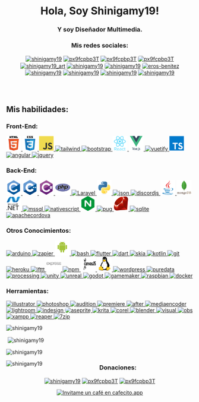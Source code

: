 <!---<img src="Banner.png"> Para un futuro-->

<h1 align="center">Hola, Soy Shinigamy19!</h1>
<h3 align="center">Y soy Diseñador Multimedia.</h3>


<h3 align="center">Mis redes sociales:</h3>
<p align="center">
<a href="https://www.youtube.com/c/shinigamy19" target="_blank" rel="noopener"><img align="center" src="https://raw.githubusercontent.com/rahuldkjain/github-profile-readme-generator/master/src/images/icons/Social/youtube.svg" alt="shinigamy19" height="35" width="35" title="Mi canal de Youtube" /></a>
<a href="https://twitch.tv/shinigamy_19" target="_blank" rel="noopener"><img align="center" src="https://img.icons8.com/external-justicon-flat-justicon/64/external-twitch-social-media-justicon-flat-justicon.png" alt="px9fcpbp3T" height="30" width="30" title="Mi canal de Twitch"/></a>
<a href="https://kick.com/shinigamy19" target="_blank" rel="noopener"><img align="center" src="https://img.freepik.com/premium-vector/kick-logo-vector-download-kick-streaming-icon-logo-vector-eps_691560-10814.jpg" alt="px9fcpbp3T" height="30" width="30" title="Mi canal de Kick"/></a>
<a href="https://discord.gg/px9fcpbp3T" target="_blank" rel="noopener"><img align="center" src="https://github.com/Shinigamy19/repo-svg-iconos/blob/main/Logos/discord-round-color-icon.png" alt="px9fcpbp3T" title="Mi Server de Discord" height="30" width="30" style="border-radius: 4px 4px 4px 4px"  /></a>
<a href="https://instagram.com/shinigamy19_art" target="_blank" rel="noopener"><img align="center" src="https://upload.wikimedia.org/wikipedia/commons/thumb/e/e7/Instagram_logo_2016.svg/2048px-Instagram_logo_2016.svg.png" alt="shinigamy19_art" title="Mi instagram de Artista" height="30" width="30" /></a>
<a href="https://instagram.com/shinigamy19" target="_blank" rel="noopener"><img align="center" src="https://upload.wikimedia.org/wikipedia/commons/thumb/e/e7/Instagram_logo_2016.svg/2048px-Instagram_logo_2016.svg.png" title="Mi Intagram Personal" alt="shinigamy19" height="30" width="30" /></a>
<a href="https://www.tiktok.com/@shinigamy_19" target="_blank" rel="noopener"><img align="center" src="https://cdn.pixabay.com/photo/2021/01/30/06/42/tiktok-5962992_1280.png" alt="shinigamy19" title="Mi Tiktok" height="30" width="30" style="border-radius: 4px 4px 4px 4px" /></a>
<a href="https://linkedin.com/in/eros-benitez" target="_blank" rel="noopener"><img align="center" src="https://upload.wikimedia.org/wikipedia/commons/thumb/c/ca/LinkedIn_logo_initials.png/640px-LinkedIn_logo_initials.png" alt="eros-benitez" title="Mi LinkedIn" height="30" width="30" style="border-radius: 4px 4px 4px 4px" /></a>
<a href="https://www.behance.net/shinigamy19" target="_blank" rel="noopener"><img align="center" src="https://raw.githubusercontent.com/rahuldkjain/github-profile-readme-generator/master/src/images/icons/Social/behance.svg" alt="shinigamy19" title="Mi Behance" height="30" width="30" /></a>
<a href="https://shinigamy19.itch.io/" target="_blank" rel="noopener"><img align="center" src="https://static.itch.io/images/app-icon.svg" alt="shinigamy19" title="Mi perfil de Itch" height="30" width="30" style="border-radius: 4px 4px 4px 4px" /></a>
<a href="https://fb.com/shinigamy19" target="_blank" rel="noopener"><img align="center" src="https://raw.githubusercontent.com/rahuldkjain/github-profile-readme-generator/master/src/images/icons/Social/facebook.svg" alt="shinigamy19" title="Mi facebook" height="30" width="30" /></a>
<a href="mailto:erosbenitezd@gmail.com" target="_blank" rel="noopener"><img align="center" src="https://upload.wikimedia.org/wikipedia/commons/thumb/8/8c/Gmail_Icon_%282013-2020%29.svg/2560px-Gmail_Icon_%282013-2020%29.svg.png" alt="shinigamy19" title="Mi Mail" height="30" width="35" /></a>

</p>
<br></br>
<h2 align="left">Mis habilidades:</h2>

<div class="container">
<h3 align="left">Front-End:</h3>
<p align="left"> 
<a href="https://www.w3.org/html/" target="_blank" rel="noopener" rel="html5"> <img src="https://raw.githubusercontent.com/devicons/devicon/master/icons/html5/html5-original-wordmark.svg" alt="html5" title="HTML5" width="40" height="40"/> </a>
<a href="https://www.w3schools.com/css/" target="_blank" rel="noopener" rel="css3"> <img src="https://raw.githubusercontent.com/devicons/devicon/master/icons/css3/css3-original-wordmark.svg" alt="css3" title="CSS3" width="40" height="40"/> </a> 
<a href="https://developer.mozilla.org/en-US/docs/Web/JavaScript" target="_blank" rel="noopener" rel="javascript"> <img src="https://raw.githubusercontent.com/devicons/devicon/master/icons/javascript/javascript-original.svg" alt="javascript" title="JavaScript" width="40" height="40"/> </a> 
<a href="https://tailwindcss.com/" target="_blank" rel="noopener" rel="tailwind"> <img src="https://upload.wikimedia.org/wikipedia/commons/thumb/d/d5/Tailwind_CSS_Logo.svg/512px-Tailwind_CSS_Logo.svg.png?20230715030042" alt="tailwind" title="Tailwindcss" width="50" height="40"/> </a> 
<a href="https://getbootstrap.com" target="_blank" rel="noopener" rel="bootstrap"> <img src="https://imgs.search.brave.com/NWeterA1SdqvNOf1fuMX3_E7jblC2S8lJ2Wv16c0cXQ/rs:fit:500:0:0/g:ce/aHR0cHM6Ly91cGxv/YWQud2lraW1lZGlh/Lm9yZy93aWtpcGVk/aWEvY29tbW9ucy90/aHVtYi9iL2IyL0Jv/b3RzdHJhcF9sb2dv/LnN2Zy8yMjBweC1C/b290c3RyYXBfbG9n/by5zdmcucG5n" alt="bootstrap" title="Bootstrap" width="40" height="40"/> </a> 
<a href="https://reactjs.org/" target="_blank" rel="noopener" rel="react"> <img src="https://raw.githubusercontent.com/devicons/devicon/master/icons/react/react-original-wordmark.svg" alt="react" title="React" width="40" height="40"/> </a> 
<a href="https://vuejs.org/" target="_blank" rel="noopener" rel="vuejs"> <img src="https://raw.githubusercontent.com/devicons/devicon/master/icons/vuejs/vuejs-original-wordmark.svg" alt="vuejs" title="Vue.js" width="40" height="40"/> </a> 
<a href="https://vuetifyjs.com/en/" target="_blank" rel="noopener" rel="vuetify"> <img src="https://bestofjs.org/logos/vuetify.svg" alt="vuetify" title="Vuetify.js" width="40" height="40"/> </a> 
<a href="https://www.typescriptlang.org/" target="_blank" rel="noopener" rel="typescript"> <img src="https://raw.githubusercontent.com/devicons/devicon/master/icons/typescript/typescript-original.svg" alt="typescript" title="TypeScript" width="40" height="40"/> </a> 
<a href="https://angular.io" target="_blank" rel="noopener" rel="angular"> <img src="https://angular.io/assets/images/logos/angular/angular.svg" alt="angular" title="Angular" width="40" height="40"/> </a> 
<a href="https://jquery.com/" target="_blank" rel="noopener" rel="jquery"> <img src="https://www.dammio.com/wp-content/uploads/2017/03/jquery-logo.png" alt="jquery" title="jQuery" width="40" height="40"/> </a> 

</p>
</div>
<div class="container">
<h3 align="left">Back-End:</h3>
<p align="left"> 
<a href="https://www.cprogramming.com/" target="_blank" rel="noopener" rel="c"> <img src="https://raw.githubusercontent.com/devicons/devicon/master/icons/c/c-original.svg" alt="c" title="C" width="40" height="40"/> </a> 
<a href="https://www.w3schools.com/cpp/" target="_blank" rel="noopener" rel="cplusplus"> <img src="https://raw.githubusercontent.com/devicons/devicon/master/icons/cplusplus/cplusplus-original.svg" title="C++" alt="cplusplus" width="40" height="40"/> </a> 
<a href="https://www.w3schools.com/cs/" target="_blank" rel="noopener" rel="csharp"> <img src="https://raw.githubusercontent.com/devicons/devicon/master/icons/csharp/csharp-original.svg" alt="csharp" title="C#" width="40" height="40"/> </a> 
<a href="https://www.php.net" target="_blank" rel="noopener" rel="php"> <img src="https://raw.githubusercontent.com/devicons/devicon/master/icons/php/php-original.svg" alt="php" title="PHP" width="40" height="40"/> </a>
<a href="https://laravel.com/" target="_blank" rel="noopener" rel="Laravel"> <img src="https://imgs.search.brave.com/1PHMW6OqPcFW524Ave1o9Ay6o1Iq-1RH_yh8TkYYQhQ/rs:fit:860:0:0/g:ce/aHR0cHM6Ly9sYXJh/dmVsLmlvL2ltYWdl/cy9sYXJhdmVsLnBu/Zw" alt="Laravel" title="Laravel" width="40" height="40"/> </a> 
<a href="https://www.python.org" target="_blank" rel="noopener" rel="python"> <img src="https://raw.githubusercontent.com/devicons/devicon/master/icons/python/python-original.svg" alt="python" title="Python" width="40" height="40"/> </a>
<a href="https://www.json.org/json-es.html" target="_blank" rel="noopener" rel="json"> <img src="https://cdn-icons-png.flaticon.com/512/136/136525.png" alt="json" title="JSON" width="40" height="40"/> </a> 
<a href="https://discordjs.guide" target="_blank" rel="noopener" rel="discordjs"> <img src="https://storage.googleapis.com/replit/images/1622627157118_630322d0cae0015ae94e3fdbed14f62b.png" alt="discordjs" title="Discord.js" width="40" height="40"/> </a>
<a href="https://www.java.com" target="_blank" rel="noopener" rel="java"> <img src="https://raw.githubusercontent.com/devicons/devicon/master/icons/java/java-original.svg" alt="java" title="Java" width="40" height="40"/> </a> 
<a href="https://www.mongodb.com/" target="_blank" rel="noopener" rel="mongodb"> <img src="https://raw.githubusercontent.com/devicons/devicon/master/icons/mongodb/mongodb-original-wordmark.svg" alt="mongodb" title="Mongo.db" width="40" height="40"/> </a> 
<a href="https://dotnet.microsoft.com/" target="_blank" rel="noopener" rel="dotnet"> <img src="https://raw.githubusercontent.com/devicons/devicon/master/icons/dot-net/dot-net-original-wordmark.svg" alt="dotnet" title="DotNet" width="40" height="40"/> </a>
<a href="https://www.microsoft.com/en-us/sql-server" target="_blank" rel="noopener" rel="mssql"> <img src="https://www.svgrepo.com/show/303229/microsoft-sql-server-logo.svg" alt="mssql" title="MSsql" width="40" height="40"/> </a> 
<a href="https://nativescript.org/" target="_blank" rel="noopener" rel="nativescripts"> <img src="https://raw.githubusercontent.com/detain/svg-logos/780f25886640cef088af994181646db2f6b1a3f8/svg/nativescript.svg" alt="nativescript" title="NativeScript" width="40" height="40"/> </a> 
<a href="https://www.nginx.com" target="_blank" rel="noopener" rel="nginx"> <img src="https://raw.githubusercontent.com/devicons/devicon/master/icons/nginx/nginx-original.svg" alt="nginx" title="NGINX" width="40" height="40"/> </a>   
<a href="https://pugjs.org" target="_blank" rel="noopener" rel="pug"> <img src="https://cdn.worldvectorlogo.com/logos/pug.svg" alt="pug" title="Pug" width="40" height="40"/> </a> 
<a href="https://www.ruby-lang.org/en/" target="_blank" rel="noopener" rel="ruby"> <img src="https://raw.githubusercontent.com/devicons/devicon/master/icons/ruby/ruby-original.svg" alt="ruby" title="Ruby" width="40" height="40"/> </a> 
<a href="https://www.sqlite.org/" target="_blank" rel="noopener" rel="sqlite"> <img src="https://www.vectorlogo.zone/logos/sqlite/sqlite-icon.svg" alt="sqlite" title="Sqlite" width="40" height="40"/> </a> 
<a href="https://cordova.apache.org/" target="_blank" rel="noopener" rel="apachecordova"> <img src="https://www.vectorlogo.zone/logos/apache_cordova/apache_cordova-icon.svg" alt="apachecordova" title="Apachecordova" width="40" height="40"/> </a> 



</p>
</div>

<div class="container">
<h3 align="left">Otros Conocimientos:</h3>
<p align="left"> 
<a href="https://www.arduino.cc/" target="_blank" rel="noopener" rel="arduino"> <img src="https://cdn.worldvectorlogo.com/logos/arduino-1.svg" alt="arduino" title="Arduino" width="40" height="40"/> </a> 
<a href="https://zapier.com" target="_blank" rel="noopener" rel="zapier"> <img src="https://www.vectorlogo.zone/logos/zapier/zapier-icon.svg" alt="zapier" title="Zapier" width="40" height="40"/> </a> 
<a href="https://developer.android.com" target="_blank" rel="noopener" rel="android"> <img src="https://raw.githubusercontent.com/devicons/devicon/master/icons/android/android-original-wordmark.svg" title="Android" alt="android" width="40" height="40"/> </a> 
<a href="https://www.gnu.org/software/bash/" target="_blank" rel="noopener" rel="bash"> <img src="https://www.vectorlogo.zone/logos/gnu_bash/gnu_bash-icon.svg" alt="bash" title="Bash" width="40" height="40"/> </a> 
<a href="https://flutter.dev" target="_blank" rel="noopener" rel="flutter"> <img src="https://www.vectorlogo.zone/logos/flutterio/flutterio-icon.svg" alt="flutter" title="Flutter" width="40" height="40"/> </a> 
<a href="https://dart.dev/" target="_blank" rel="noopener" rel="dart"> <img src="https://upload.wikimedia.org/wikipedia/commons/c/c6/Dart_logo.png" alt="dart" title="Dart" width="40" height="40"/> </a> 
<a href="https://skia.org/" target="_blank" rel="noopener" rel="skia"> <img src="https://upload.wikimedia.org/wikipedia/en/thumb/3/33/Skia_Project_Logo.svg/1200px-Skia_Project_Logo.svg.png" alt="skia" title="Skia" width="40" height="30"/> </a> 
<a href="https://kotlinlang.org" target="_blank" rel="noopener" rel="kotlin"> <img src="https://upload.wikimedia.org/wikipedia/commons/thumb/7/74/Kotlin_Icon.png/1200px-Kotlin_Icon.png" alt="kotlin" title="Kotlin" width="40" height="30"/> </a> 
<a href="https://git-scm.com/" target="_blank" rel="noopener" rel="git"> <img src="https://www.vectorlogo.zone/logos/git-scm/git-scm-icon.svg" alt="git" title="Git" width="40" height="40"/> </a> 
<a href="https://heroku.com" target="_blank" rel="noopener" rel="heroku"> <img src="https://www.vectorlogo.zone/logos/heroku/heroku-icon.svg" alt="heroku" title="Heroku" width="40" height="40"/> </a>  
<a href="https://ifttt.com/" target="_blank" rel="noopener" rel="ifttt"> <img src="https://www.vectorlogo.zone/logos/ifttt/ifttt-ar21.svg" title="IFTTT" alt="ifttt" width="40" height="40"/> </a>
<a href="https://expressjs.com" target="_blank" rel="noopener" rel="express"> <img src="https://raw.githubusercontent.com/devicons/devicon/master/icons/express/express-original-wordmark.svg" title="Express" alt="express" width="40" height="40"/> </a> 
<a href="https://www.npmjs.com/" target="_blank" rel="noopener" rel="npm"> <img  title="NPM" src="https://upload.wikimedia.org/wikipedia/commons/thumb/d/db/Npm-logo.svg/1200px-Npm-logo.svg.png" alt="npm" width="40" height="30"/> </a> 
<a href="https://canvasjs.com" target="_blank" rel="noopener" rel="canvas.js"> <img src="https://raw.githubusercontent.com/Hardik0307/Hardik0307/master/assets/canvasjs-charts.svg" alt="canvasjs" title="Canvas.js" width="40" height="40"/> </a> 
<a href="https://www.linux.org/" target="_blank" rel="noopener" rel="linux"> <img src="https://raw.githubusercontent.com/devicons/devicon/master/icons/linux/linux-original.svg" alt="linux" width="40" height="40" title="Linux"/> </a> 
<a href="https://wordpress.org/" target="_blank" rel="noopener" rel="wordpress"> <img src="https://img.freepik.com/iconos-gratis/wordpress_318-183439.jpg?w=360" alt="wordpress" width="40" height="40" title="WordPress"/> </a> 
<a href="https://puredata.info/" target="_blank" rel="noopener" rel="puredata"> <img src="https://dl.flathub.org/repo/appstream/x86_64/icons/128x128/net.purrdata.PurrData.png" alt="puredata" width="40" height="40" title="Pure Data"/> </a> 
<a href="https://processing.org/" target="_blank" rel="noopener" rel="processing"> <img src="https://upload.wikimedia.org/wikipedia/commons/thumb/c/cb/Processing_2021_logo.svg/1200px-Processing_2021_logo.svg.png" alt="processing" width="40" height="40" title="Processing"/> </a> 
<a href="https://unity.com/" target="_blank" rel="noopener" rel="unity"> <img src="https://i0.wp.com/clay-atlas.com/wp-content/uploads/2021/06/pngegg.png?fit=512%2C512&ssl=1" alt="unity" width="40" height="40" title="Unity"/> </a> 
<a href="https://unrealengine.com/" target="_blank" rel="noopener" rel="unreal"> <img src="https://raw.githubusercontent.com/kenangundogan/fontisto/036b7eca71aab1bef8e6a0518f7329f13ed62f6b/icons/svg/brand/unreal-engine.svg" alt="unreal" width="40" height="40" title="Unreal Engine"/> </a> 
<a href="https://godotengine.org/" target="_blank" rel="noopener" rel="godot"> <img src="https://upload.wikimedia.org/wikipedia/commons/thumb/6/6a/Godot_icon.svg/2048px-Godot_icon.svg.png" alt="godot" width="40" height="40" title="Godot"/> </a> 
<a href="https://gamemaker.io/en" target="_blank" rel="noopener" rel="gamemaker"> <img src="https://images.sftcdn.net/images/t_app-icon-m/p/857aef91-1205-4de4-895b-125e66acb5b7/3172864888/gamemaker-studio-icon.png" alt="gamemaker" title="Game Maker" width="40" height="40"/> </a> 
<a href="https://www.raspberrypi.com/software/" target="_blank" rel="noopener" rel="rasbian"> <img src="https://cdn.worldvectorlogo.com/logos/raspberry-pi.svg" alt="raspbian" title="Raspberry Pi OS" width="40" height="40"/> </a> 
<a href="https://www.docker.com/" target="_blank" rel="noopener" rel="docker"> <img src="https://logos-download.com/wp-content/uploads/2016/09/Docker_logo-700x588.png" alt="docker" title="Docker" width="40" height="40"/> </a> 
</p>
</div>
<div class="container">

<h3 align="left">Herramientas:</h3> 
<p align="left"> 
<a href="https://www.adobe.com/in/products/illustrator.html" target="_blank" rel="noopener" rel="illustrator"> <img src="https://upload.wikimedia.org/wikipedia/commons/thumb/f/fb/Adobe_Illustrator_CC_icon.svg/1200px-Adobe_Illustrator_CC_icon.svg.png" alt="illustrator" title="Adobe Illustrator" width="40" height="40"/> </a> 
<a href="https://www.photoshop.com/en" target="_blank" rel="noopener" rel="photoshop"> <img src="https://upload.wikimedia.org/wikipedia/commons/thumb/a/af/Adobe_Photoshop_CC_icon.svg/1200px-Adobe_Photoshop_CC_icon.svg.png" alt="photoshop" title="Adobe Photoshop" width="40" height="40"/> </a> 
<a href="https://www.adobe.com/products/audition.html" target="_blank" rel="noopener" rel="audition"> <img src="https://upload.wikimedia.org/wikipedia/commons/thumb/0/0e/Adobe_Audition_CC_icon_%282020%29.svg/640px-Adobe_Audition_CC_icon_%282020%29.svg.png" alt="audition" title="Adobe Audition" width="40" height="40"/> </a> 
<a href="https://www.adobe.com/ar/products/premiere.html" target="_blank" rel="noopener" rel="premiere"> <img src="https://upload.wikimedia.org/wikipedia/commons/thumb/4/40/Adobe_Premiere_Pro_CC_icon.svg/2101px-Adobe_Premiere_Pro_CC_icon.svg.png" alt="premiere" title="Adobe Premiere" width="40" height="40"/> </a> 
<a href="https://www.adobe.com/es/products/aftereffects.html" target="_blank" rel="noopener" rel="after"> <img src="https://upload.wikimedia.org/wikipedia/commons/thumb/c/cb/Adobe_After_Effects_CC_icon.svg/1200px-Adobe_After_Effects_CC_icon.svg.png" alt="after" title="Adobe After Effects" width="40" height="40"/> </a> 
<a href="https://helpx.adobe.com/ar/media-encoder/get-started.html" target="_blank" rel="noopener" rel="mediaencoder"> <img src="https://github.com/Shinigamy19/repo-svg-iconos/blob/main/Logos/mediaencore.png?raw=true" alt="mediaencoder" title="Adobe Media Encoder" width="40" height="40"/> </a> 
<a href="https://www.adobe.com/es/products/photoshop-lightroom.html" target="_blank" rel="noopener" rel="lightroom"> <img src="https://upload.wikimedia.org/wikipedia/commons/thumb/5/56/Adobe_Photoshop_Lightroom_Classic_CC_icon.svg/1200px-Adobe_Photoshop_Lightroom_Classic_CC_icon.svg.png" alt="lightroom" title="Adobe Lightroom" width="40" height="40"/> </a> 
<a href="https://www.adobe.com/es/products/indesign.html" target="_blank" rel="noopener" rel="indesign"> <img src="https://upload.wikimedia.org/wikipedia/commons/thumb/4/48/Adobe_InDesign_CC_icon.svg/120px-Adobe_InDesign_CC_icon.svg.png" alt="indesign" title="Adobe Indesign" width="40" height="40"/> </a> 
<a href="https://www.aseprite.org/" target="_blank" rel="noopener" rel="aseprite"> <img src="https://github.com/Shinigamy19/repo-svg-iconos/blob/main/Logos/aseprite.png?raw=true" alt="aseprite" title="Aseprite" width="40" height="40" style="border-radius: 8px 8px 8px 8px"/> </a>
<a href="https://krita.org/es/" target="_blank" rel="noopener" rel="krita"> <img src="https://upload.wikimedia.org/wikipedia/commons/thumb/6/63/Krita_Application_Logo.svg/256px-Krita_Application_Logo.svg.png" alt="krita" title="Krita" width="40" height="40"/> </a>
<a href="https://www.coreldraw.com/la/" target="_blank" rel="noopener" rel="corel"> <img src="https://github.com/Shinigamy19/repo-svg-iconos/blob/main/Logos/Corel%20Draw.png?raw=true" alt="corel" title="Corel Draw" width="40" height="40"/> </a>
<a href="https://www.blender.org/" target="_blank" rel="noopener" rel="blender"> <img src="https://www.pngmart.com/files/23/Blender-Logo-PNG-Isolated-HD.png" alt="blender" title="Blender" width="40" height="40"/> </a> 
<a href="https://code.visualstudio.com/" target="_blank" rel="noopener" rel="visual"> <img src="https://upload.wikimedia.org/wikipedia/commons/thumb/9/9a/Visual_Studio_Code_1.35_icon.svg/2048px-Visual_Studio_Code_1.35_icon.svg.png" alt="visual" title="Visual Studio" width="40" height="40"/> </a> 
<a href="https://obsproject.com/es" target="_blank" rel="noopener" rel="obs"> <img src="https://imgs.search.brave.com/MY4iKEv4PgsXeCLhRDkAMB6cx0Y4-6RLfHaKhR6e01E/rs:fit:860:0:0:0/g:ce/aHR0cHM6Ly91cGxv/YWQud2lraW1lZGlh/Lm9yZy93aWtpcGVk/aWEvY29tbW9ucy90/aHVtYi9kL2QzL09C/U19TdHVkaW9fTG9n/by5zdmcvMjIwcHgt/T0JTX1N0dWRpb19M/b2dvLnN2Zy5wbmc" alt="obs" title="OBS" width="40" height="40"/> </a> 
<a href="https://www.apachefriends.org/es/index.html" target="_blank" rel="noopener" rel="xampp"> <img src="https://upload.wikimedia.org/wikipedia/en/thumb/7/78/XAMPP_logo.svg/1200px-XAMPP_logo.svg.png" alt="xampp" title="XAMPP" width="40" height="40"/> </a> 
<a href="https://www.reaper.fm/" target="_blank" rel="noopener" rel="reaper"> <img src="https://images.pling.com/cache/400x400/img/00/00/55/78/57/1349568/e2ca8be3dc0b8bab8782e56d96459d749e65.png" alt="reaper" title="Reaper" width="40" height="40"/> </a> 
<a href="https://www.7-zip.org/" target="_blank" rel="noopener" rel="7zip"> <img src="https://upload.wikimedia.org/wikipedia/commons/thumb/f/f2/7ziplogo.svg/1200px-7ziplogo.svg.png" alt="7zip" title="7-Zip" width="50" height="40"/> </a> 


</p>

</div>

<div class="container">
<p align="left"> <img src="https://komarev.com/ghpvc/?username=shinigamy19&label=Profile%20views&color=0e75b6&style=flat" alt="shinigamy19" /> </p>

<p>&nbsp;<img align="center" src="https://github-readme-stats.vercel.app/api?username=shinigamy19&show_icons=true&locale=en" alt="shinigamy19" /></p>

<p><img align="center" src="https://github-readme-streak-stats.herokuapp.com/?user=shinigamy19&" alt="shinigamy19" /></p>

<p><img align="left" src="https://github-readme-stats.vercel.app/api/top-langs?username=shinigamy19&show_icons=true&locale=en&layout=compact" alt="shinigamy19" /></p>

</div>

<div>
<h3 align="center">Donaciones:</h3>
<p align="center">
<a href="https://ceneka.net/mp/d/shinigamy19" target="_blank" rel="noopener"><img align="center" src="https://seeklogo.com/images/M/mercado-pago-logo-52B7182205-seeklogo.com.png?v=638388567080000000" alt="shinigamy19" height="35" width="35" title="Donaciones Por Mercado Pago" /></a>
<a href="https://www.paypal.me/shinigamy19" target="_blank" rel="noopener"><img align="center" src="https://upload.wikimedia.org/wikipedia/commons/a/a4/Paypal_2014_logo.png" alt="px9fcpbp3T" height="30" width="30" title="Donaciones Por PayPal"/></a>
<a href="https://www.patreon.com/shinigamy19" target="_blank" rel="noopener"><img align="center" src="https://cdn.icon-icons.com/icons2/2429/PNG/512/patreon_logo_icon_147253.png" alt="px9fcpbp3T" height="30" width="30" title="Donaciones Por Patreon"/></a>

</p>
<p align="center">
<a href='https://cafecito.app/shinigamy19' rel='noopener' target='_blank'><img srcset='https://cdn.cafecito.app/imgs/buttons/button_6.png 1x, https://cdn.cafecito.app/imgs/buttons/button_6_2x.png 2x, https://cdn.cafecito.app/imgs/buttons/button_6_3.75x.png 3.75x' src='https://cdn.cafecito.app/imgs/buttons/button_6.png' alt='Invitame un café en cafecito.app' title="Donaciones Por Cafecito"/></a></p>
</div>
